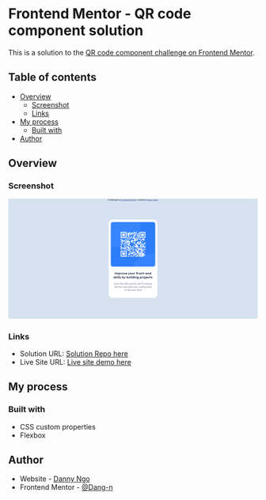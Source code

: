 # Frontend Mentor - QR code component solution

This is a solution to the [QR code component challenge on Frontend Mentor](https://www.frontendmentor.io/challenges/qr-code-component-iux_sIO_H). 

## Table of contents

- [Overview](#overview)
  - [Screenshot](#screenshot)
  - [Links](#links)
- [My process](#my-process)
  - [Built with](#built-with)
- [Author](#author)

## Overview

### Screenshot

![](./images/solution.PNG)


### Links

- Solution URL: [Solution Repo here](https://github.com/Dang-n/Frontend-developing-projs/tree/main/QR-code-component-project)
- Live Site URL: [Live site demo here](https://frontend-developing-projs.vercel.app/)

## My process

### Built with

- CSS custom properties
- Flexbox

## Author

- Website - [Danny Ngo](https://www.your-site.com)
- Frontend Mentor - [@Dang-n](https://www.frontendmentor.io/profile/Dang-n)


